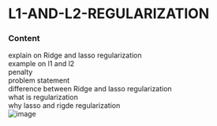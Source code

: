 # L1-AND-L2-REGULARIZATION
### Content 
explain on Ridge and lasso regularization <br /> 
example on l1 and l2 <br /> 
penalty <br /> 
problem statement <br /> 
difference between Ridge and lasso regularization <br /> 
what is regularization <br /> 
why lasso and rigde regularization <br /> 
![image](https://user-images.githubusercontent.com/79073189/195497390-9e50f0c0-653c-4f4b-b5e2-fb8d26a1a846.png)

